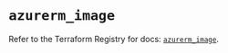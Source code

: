 # `azurerm_image`

Refer to the Terraform Registry for docs: [`azurerm_image`](https://registry.terraform.io/providers/hashicorp/azurerm/4.4.0/docs/resources/image).
